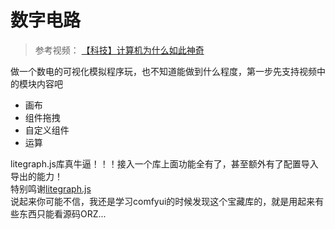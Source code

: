 # 数字电路
> 参考视频： [【科技】计算机为什么如此神奇](https://www.bilibili.com/video/BV1p8mzYkEg4)

做一个数电的可视化模拟程序玩，也不知道能做到什么程度，第一步先支持视频中的模块内容吧

- 画布
- 组件拖拽
- 自定义组件
- 运算

litegraph.js库真牛逼！！！接入一个库上面功能全有了，甚至额外有了配置导入导出的能力！  
特别鸣谢[litegraph.js](https://github.com/jagenjo/litegraph.js)  
说起来你可能不信，我还是学习comfyui的时候发现这个宝藏库的，就是用起来有些东西只能看源码ORZ...  
